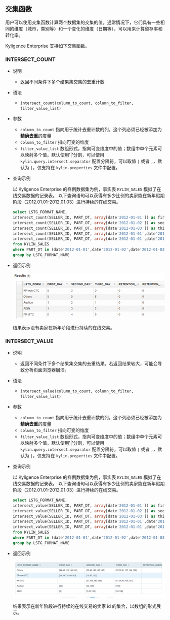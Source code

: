 ## 交集函数

用户可以使用交集函数计算两个数据集的交集的值。通常情况下，它们具有一些相同的维度（城市，类别等）和一个变化的维度（日期等），可以用来计算留存率和转化率。

Kyligence Enterprise 支持如下交集函数。



### INTERSECT_COUNT

- 说明

  - 返回不同条件下多个结果集交集的去重计数

- 语法

  - `intersect_count(column_to_count, column_to_filter, filter_value_list)`

- 参数

  - `column_to_count` 指向用于统计去重计数的列，这个列必须已经被添加为**精确去重**的度量
  - `column_to_filter` 指向可变的维度
  - `filter_value_list` 数组形式，指向可变维度中的值；数组中单个元素可以映射多个值，默认使用'|'分割，可以使用 `kylin.query.intersect.separator` 配置分隔符，可以取值 `|` 或者 `,`，默认为 `|`，仅支持在 `kylin.properties` 文件中配置。

- 查询示例

  以 Kyligence Enterprise 的样例数据集为例，事实表 `KYLIN_SALES` 模拟了在线交易数据的记录表。
以下查询语句可以获得有多少比例的卖家能在新年假期阶段（2012.01.01-2012.01.03）进行持续的在线交易。

  ```sql
  select LSTG_FORMAT_NAME,
  intersect_count(SELLER_ID, PART_DT, array[date'2012-01-01']) as first_day,
  intersect_count(SELLER_ID, PART_DT, array[date'2012-01-02']) as second_day,
  intersect_count(SELLER_ID, PART_DT, array[date'2012-01-03']) as third_day,
  intersect_count(SELLER_ID, PART_DT, array[date'2012-01-01',date'2012-01-02']) as retention_oneday, 
  intersect_count(SELLER_ID, PART_DT, array[date'2012-01-01',date'2012-01-02',date'2012-01-03']) as retention_twoday 
  from KYLIN_SALES
  where PART_DT in (date'2012-01-01',date'2012-01-02',date'2012-01-03')
  group by LSTG_FORMAT_NAME
  ```

- 返回示例

  ![](images/intersect_count.1.png)
  
  结果表示没有卖家在新年阶段进行持续的在线交易。
  
### INTERSECT_VALUE

- 说明

  - 返回不同条件下多个结果集交集的去重结果。若返回结果较大，可能会导致分析页面浏览器崩溃。

- 语法

  - `intersect_value(column_to_count, column_to_filter, filter_value_list)`

- 参数

  - `column_to_count` 指向用于统计去重计数的列，这个列必须已经被添加为**精确去重**的度量
  - `column_to_filter` 指向可变的维度
  - `filter_value_list` 数组形式，指向可变维度中的值；数组中单个元素可以映射多个值，默认使用'|'分割，可以使用 `kylin.query.intersect.separator` 配置分隔符，可以取值 `|` 或者 `,`，默认为 `|`，仅支持在 `kylin.properties` 文件中配置。

- 查询示例

  以 Kyligence Enterprise 的样例数据集为例，事实表 `KYLIN_SALES`  模拟了在线交易数据的记录表。
以下查询语句可以获得有多少比例的卖家能在新年假期阶段（2012.01.01-2012.01.03）进行持续的在线交易。

  ```sql
  select LSTG_FORMAT_NAME,
  intersect_value(SELLER_ID, PART_DT, array[date'2012-01-01']) as first_day,
  intersect_value(SELLER_ID, PART_DT, array[date'2012-01-02']) as second_day,
  intersect_value(SELLER_ID, PART_DT, array[date'2012-01-03']) as third_day,
  intersect_value(SELLER_ID, PART_DT, array[date'2012-01-01',date'2012-01-02']) as retention_oneday, 
  intersect_value(SELLER_ID, PART_DT, array[date'2012-01-01',date'2012-01-02',date'2012-01-03']) as retention_twoday 
  from KYLIN_SALES
  where PART_DT in (date'2012-01-01',date'2012-01-02',date'2012-01-03')
  group by LSTG_FORMAT_NAME
  ```

- 返回示例

  ![](images/intersect_value.1.png)
  
  结果表示在新年阶段进行持续的在线交易的卖家 id 的集合，以数组的形式展示。